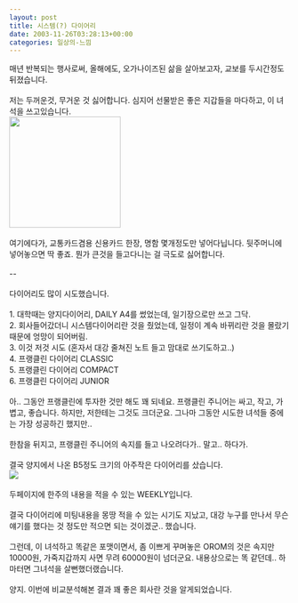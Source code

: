 ```yaml
---
layout: post
title: 시스템(?) 다이어리
date: 2003-11-26T03:28:13+00:00
categories: 일상의-느낌
---
```

매년 반복되는 행사로써, 올해에도, 오가나이즈된 삶을 살아보고자, 교보를 두시간정도 뒤졌습니다. <br /><br />저는 두꺼운것, 무거운 것 싫어합니다. 심지어 선물받은 좋은 지갑들을 마다하고, 이 녀석을 쓰고있습니다.<br /><img src=http://jinto.pe.kr/logs/archives/DSC01452.jpg width=200><br /><br />여기에다가, 교통카드겸용 신용카드 한장, 명함 몇개정도만 넣어다닙니다. 뒷주머니에 넣어놓으면 딱 좋죠. 뭔가 큰것을 들고다니는 걸 극도로 싫어합니다.<br /><br />--<br /><br />다이어리도 많이 시도했습니다.<br /><br />1. 대학때는 양지다이어리, DAILY A4를 썼었는데, 일기장으로만 쓰고 그닥.<br />2. 회사들어갔더니 시스템다이어리란 것을 줬었는데, 일정이 계속 바뀌리란 것을 몰랐기 때문에 엉망이 되어버림.<br />3. 이것 저것 시도 (혼자서 대강 줄쳐진 노트 들고 맘대로 쓰기도하고..)<br />4. 프랭클린 다이어리 CLASSIC<br />5. 프랭클린 다이어리 COMPACT<br />6. 프랭클린 다이어리 JUNIOR<br /><br />아.. 그동안 프랭클린에 투자한 것만 해도 꽤 되네요. 프랭클린 주니어는 싸고, 작고, 가볍고, 좋습니다. 하지만, 저한테는 그것도 크더군요. 그나마 그동안 시도한 녀석들 중에는 가장 성공하긴 했지만..<br /><br />한참을 뒤지고, 프랭클린 주니어의 속지를 들고 나오려다가.. 말고.. 하다가.<br /><br />결국 양지에서 나온 B5정도 크기의 아주작은 다이어리를 샀습니다.<br /><img src=/logs/archives/Dsc02837_1.jpg><br /><br />두페이지에 한주의 내용을 적을 수 있는 WEEKLY입니다.<br /><br />결국 다이어리에 미팅내용을 몽땅 적을 수 있는 시기도 지났고, 대강 누구를 만나서 무슨 얘기를 했다는 것 정도만 적으면 되는 것이겠군.. 했습니다.<br /><br />그런데, 이 녀석하고 똑같은 포맷이면서, 좀 이쁘게 꾸며놓은 OROM의 것은 속지만 10000원, 가죽지갑까지 사면 무려 60000원이 넘더군요. 내용상으로는 똑 같던데.. 하마터면 그녀석을 살뻔했더랬습니다.<br /><br />양지. 이번에 비교분석해본 결과 꽤 좋은 회사란 것을 알게되었습니다.
